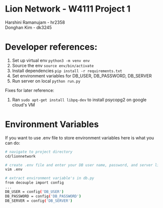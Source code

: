 # Lion Network - W4111 Project 1
Harshini Ramanujam - hr2358 <br />
Donghan Kim - dk3245

# Developer references:
1. Set up virtual env `python3 -m venv env`
2. Source the env `source env/bin/activate`
3. Install dependencies `pip install -r requirements.txt`
4. Set environment variables for DB_USER, DB_PASSWORD, DB_SERVER
5. Run server on local `python run.py`

Fixes for later reference:
1. Ran `sudo apt-get install libpq-dev` to install psycopg2 on google cloud's VM

# Environment Variables
If you want to use .env file to store environment variables here is what you can do:
```bash
# navigate to project directory
cd/lionnetwork

# create .env file and enter your DB user name, password, and server link
vim .env

# extract environment variable's in db.py
from decouple import config
...
DB_USER = config('DB_USER')
DB_PASSWORD = config('DB_PASSWORD')
DB_SERVER = config('DB_SERVER')
```
